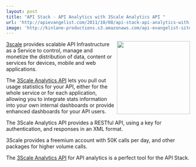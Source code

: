 ```yaml
---
layout: post
title: "API Stack - API Analytics with 3Scale Analytics API "
url: 'http://apievangelist.com/2011/10/08/api-stack-api-analytics-with-3scale-analytics-api-/'
image: 'http://kinlane-productions.s3.amazonaws.com/api-evangelist-site/blog/3scale-logo.jpg'
---
```


[<img class="c1" src="http://kinlane-productions.s3.amazonaws.com/api-service-providers/3scale-logo.jpg" alt="" width="200" align="right" />][1]

[3scale][2] provides scalable API Infrastructure as a Service to control, manage and monetize the distribution of data, content or services for devices, mobile and web applications.

The [3Scale Analytics API][3] lets you pull out usage statistics for your API, either for the whole service or for each application, allowing you to integrate stats information into your own internal dashboards or provide enhanced dashboards for your API users.

The 3Scale Analytics API provides a RESTful API, using a key for authentication, and responses in an XML format.

3Scale provides a freemium account with 50K calls per day, and other packages for higher volume calls.

The [3Scale Analytics API][3] for API analytics is a perfect tool for the API Stack.

   [1]: http://www.3scale.net/
   [2]: http://www.3scale.net/ (3Scale)
   [3]: http://www.3scale.net/support/analytics-api/ (3Scale Analytics API)

